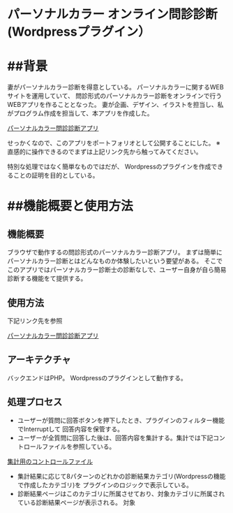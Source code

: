 
# パーソナルカラー オンライン問診診断(Wordpressプラグイン）


# ##背景
妻がパーソナルカラー診断を得意としている。
パーソナルカラーに関するWEBサイトを運用していて、
問診形式のパーソナルカラー診断をオンラインで行うWEBアプリを作ることとなった。
妻が企画、デザイン、イラストを担当し、私がプログラム作成を担当して、本アプリを作成した。

[パーソナルカラー問診診断アプリ](https://color.toshidayurika.com/diagnosis/)

せっかくなので、このアプリをポートフォリオとして公開することにした。
※ 直感的に操作できるのでまずは上記リンク先から触ってみてください。

特別な処理ではなく簡単なものではだが、
Wordpressのプラグインを作成できることの証明を目的としている。






# ##機能概要と使用方法
## 機能概要
ブラウザで動作するの問診形式のパーソナルカラー診断アプリ。
まずは簡単にパーソナルカラー診断とはどんなものか体験したいという要望がある。
そこでこのアプリではパーソナルカラー診断士の診断なしで、ユーザー自身が自ら簡易診断する機能をて提供する。

## 使用方法
下記リンク先を参照


[パーソナルカラー問診診断アプリ](https://color.toshidayurika.com/diagnosis/)

## アーキテクチャ
バックエンドはPHP。
Wordpressのプラグインとして動作する。


## 処理プロセス
- ユーザーが質問に回答ボタンを押下したとき、プラグインのフィルター機能でInterruptして
回答内容を保管する。
- ユーザーが全質問に回答した後は、回答内容を集計する。集計では下記コントロールファイルを参照している。

[集計用のコントロールファイル](./p_color_check_sheet.csv)

- 集計結果に応じて8パターンのどれかの診断結果カテゴリ(Wordpressの機能で作成したカテゴリ)を
プラグインのロジックで表示している。
- 診断結果ページはこのカテゴリに所属させており、対象カテゴリに所属されている診断結果ページが表示される。
対象




